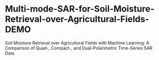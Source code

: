 # Multi-mode-SAR-for-Soil-Moisture-Retrieval-over-Agricultural-Fields-DEMO
Soil Moisture Retrieval over Agricultural Fields with Machine Learning: A Comparison of Quad-, Compact-, and Dual-Polarimetric Time-Series SAR Data
